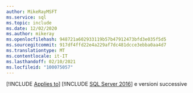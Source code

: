 ```yaml
---
author: MikeRayMSFT
ms.service: sql
ms.topic: include
ms.date: 12/02/2020
ms.author: mikeray
ms.openlocfilehash: 948721a602933119b57b47912473bfd3e035f5d5
ms.sourcegitcommit: 917df4ffd22e4a229af7dc481dcce3ebba0aa4d7
ms.translationtype: MT
ms.contentlocale: it-IT
ms.lasthandoff: 02/10/2021
ms.locfileid: "100075057"
---
```

[!INCLUDE [Applies to](../../includes/applies-md.md)] [!INCLUDE [SQL Server 2016](_ss2016.md)] e versioni successive 